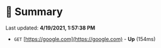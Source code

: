 # 📖 Summary
Last updated: **4/19/2021, 1:57:38 PM**

- `GET` [https://google.com](https://google.com) - **Up** (154ms)
